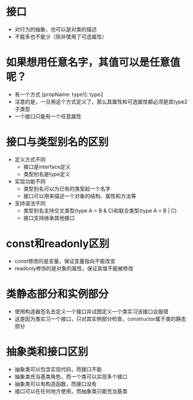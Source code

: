 # 接口
- 对行为的抽象，也可以是对类的描述
- 不能多也不能少（除非使用了可选属性）
# 如果想用任意名字，其值可以是任意值呢？
- 有一个方式 [propName: type1]: type2
- 注意的是，一旦用这个方式定义了，那么其属性和可选属性都必须是其type2子类型
- 一个接口只能有一个任意属性
# 接口与类型别名的区别
- 定义方式不同
  - 接口是interface定义
  - 类型别名是type定义
- 实现功能不同
  - 类型别名可以为已有的类型起一个名字
  - 接口可以用来描述一个对象的结构、属性和方法等
- 支持语法不同
  - 类型别名支持交叉类型(type A = B & C)和联合类型(type A = B | C)
  - 接口支持继承其他接口
# const和readonly区别
- const修改的是变量，保证变量指向不能改变
- readonly修饰的是对象的属性，保证其值不能被修改
# 类静态部分和实例部分
- 使用构造器签名去定义一个接口并试图定义一个类实习该接口会报错
- 这是因为类实习一个接口，只对其实例部分检查，constructor属于类的静态部分
# 抽象类和接口区别
- 抽象类可以包含实现代码，而接口不能
- 抽象类充当基类角色，而一个类可以实现多个接口
- 抽象类可以有构造函数，而接口没有
- 接口可以在任何地方使用，而抽象类只能充当基类